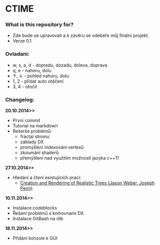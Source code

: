 ﻿# CTIME #


### What is this repository for? ###

* Zde bude se upravovati a k závěru se odebéře můj finální projekt.
* Verze 0.1

### Ovladani: ###

* w, s, a, d - dopredu, dozadu, doleva, doprava
* q, e - nahoru, dolu
* ↑, ↓ - pohled nahoru, dolu
* 1, 2 - přidat auto otáčení
* 3, 4 - otočit

### Changelog: ###

**20.10.2014>>**

* Prvni commit
* Tutorial na markdown
* Rešerše problémů:
	+ fractal stromu
 	+ základy DX
 	+ promýšlení indexování vertexů
 	+ zkoumání shaderů
 	+ přemýšlení nad využitím možností jazyka c++11

**27.10.2014>>**

* Hledání a čtení existujících prací:
	+ [Creation and Rendering of Realistic Trees (Jason Weber, Joseph Penn)](http://www.cs.duke.edu/courses/fall02/cps124/resources/p119-weber.pdf)

**10.11.2014>>**

* Instalace codeblocks
* Řešení problémů s knihovnami DX
* Instalace GitBash na ntb

**18.11.2014>>**

* Přidání konzole k GUI
